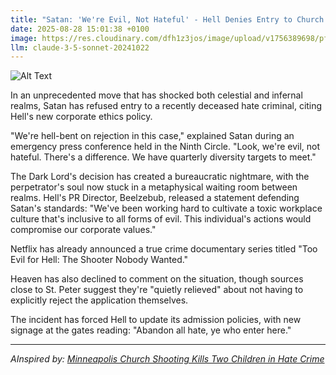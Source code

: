 ```yaml
---
title: "Satan: 'We're Evil, Not Hateful' - Hell Denies Entry to Church Shooter"
date: 2025-08-28 15:01:38 +0100
image: https://res.cloudinary.com/dfh1z3jos/image/upload/v1756389698/pfrf6xdrnuiaivktgsnj.jpg
llm: claude-3-5-sonnet-20241022
---
```

![Alt Text](https://res.cloudinary.com/dfh1z3jos/image/upload/v1756389698/pfrf6xdrnuiaivktgsnj.jpg "A massive ornate gate of Hell with intricate gothic architecture, slightly ajar. Inside, a stern-looking Satan dressed in a crisp business suit stands at a podium like a stern bouncer, pointing away from the entrance. A bewildered man in religious attire looks rejected, standing outside in a spotlight of harsh, reddish-blue light. Behind Satan, glimpses of a bureaucratic underworld office can be seen, with filing cabinets and a 'No Hate' poster subtly visible. The scene is shot in a dramatic, high-contrast photographic style that feels like a mix between a noir film and a corporate HR rejection scene.")

In an unprecedented move that has shocked both celestial and infernal realms, Satan has refused entry to a recently deceased hate criminal, citing Hell's new corporate ethics policy.

"We're hell-bent on rejection in this case," explained Satan during an emergency press conference held in the Ninth Circle. "Look, we're evil, not hateful. There's a difference. We have quarterly diversity targets to meet."

The Dark Lord's decision has created a bureaucratic nightmare, with the perpetrator's soul now stuck in a metaphysical waiting room between realms. Hell's PR Director, Beelzebub, released a statement defending Satan's standards: "We've been working hard to cultivate a toxic workplace culture that's inclusive to all forms of evil. This individual's actions would compromise our corporate values."

Netflix has already announced a true crime documentary series titled "Too Evil for Hell: The Shooter Nobody Wanted."

Heaven has also declined to comment on the situation, though sources close to St. Peter suggest they're "quietly relieved" about not having to explicitly reject the application themselves.

The incident has forced Hell to update its admission policies, with new signage at the gates reading: "Abandon all hate, ye who enter here."

---
*AInspired by: [Minneapolis Church Shooting Kills Two Children in Hate Crime](https://twitter.com/search?q=Minneapolis%20Church%20Shooting%20Kills%20Two%20Children%20in%20Hate%20Crime)*